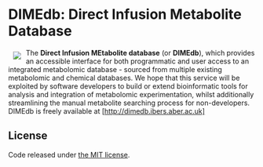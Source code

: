 # DIMEdb: Direct Infusion Metabolite Database

<a href="http://dimedb.ibers.aber.ac.uk"><img src="http://svgshare.com/i/2XL.svg" align="left" hspace="10" vspace="6"></a>

The **Direct Infusion MEtabolite database** (or **DIMEdb**), which provides an accessible interface for both programmatic
and user access to an integrated metabolomic database - sourced from multiple existing metabolomic and chemical databases.
We hope that this service will be exploited by software developers to build or extend bioinformatic tools for analysis and
integration of metabolomic experimentation, whilst additionally streamlining the manual metabolite searching process for
non-developers. DIMEdb is freely available at [http://dimedb.ibers.aber.ac.uk]
## License

Code released under [the MIT license](https://github.com/KeironO/DIMEdb/blob/master/LICENSE).
